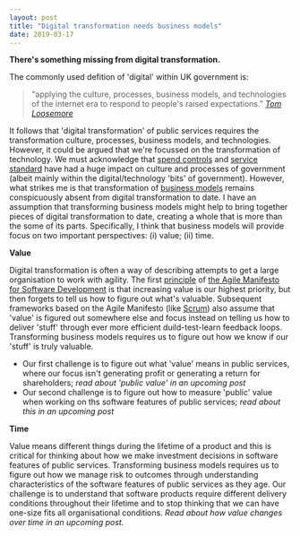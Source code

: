 ```yaml
---
layout: post
title: "Digital transformation needs business models"
date: 2019-03-17
---
```


**There's something missing from digital transformation.**

The commonly used defition of 'digital' within UK government is:
> "applying the culture, processes, business models, and technologies of the internet era to respond to people's raised expectations." *[Tom Loosemore](https://definitionofdigital.com/)* 

It follows that 'digital transformation' of public services requires the transformation culture, processes, business models, and technologies. 
However, it could be argued that we're focussed on the transformation of technology. We must acknowledge that [spend controls](https://www.gov.uk/service-manual/agile-delivery/spend-controls-check-if-you-need-approval-to-spend-money-on-a-service) and [service standard](https://www.gov.uk/service-manual/service-standard) have had a huge impact on culture and processes of government (albeit mainly within the digital/technology 'bits' of government). However, what strikes me is that transformation of [business models](https://en.wikipedia.org/wiki/Business_model) remains conspicuously absent from digital transformation to date. I have an assumption that transforming business models might help to bring together pieces of digital transformation to date, creating a whole that is more than the some of its parts. Specifically, I think that business models will provide focus on two important perspectives: (i) value; (ii) time.

**Value**

Digital transformation is often a way of describing attempts to get a large organisation to work with agility. The first [principle](https://agilemanifesto.org/principles.html) of [the Agile Manifesto for Software Development](https://agilemanifesto.org/) is that increasing value is our highest priority, but then forgets to tell us how to figure out what's valuable. Subsequent frameworks based on the Agile Manifesto (like [Scrum](https://www.scrumguides.org/scrum-guide.html)) also assume that 'value' is figured out somewhere else and focus instead on telling us how to deliver 'stuff' through ever more efficient duild-test-learn feedback loops. Transforming business models requires us to figure out how we know if our 'stuff' is truly valuable. 

- Our first challenge is to figure out what 'value' means in public services, where our focus isn't generating profit or generating a return for shareholders; _read about 'public value' in an upcoming post_
- Our second challenge is to figure out how to measure 'public' value when working on ths software features of public services; _read about this in an upcoming post_

**Time**

Value means different things during the lifetime of a product and this is critical for thinking about how we make investment decisions in software features of public services. Transforming business models requires us to figure out how we manage risk to outcomes through understanding characteristics of the software features of public services as they age. Our challenge is to understand that software products require different delivery conditions throughout their lifetime and to stop thinking that we can have one-size fits all organisational conditions. _Read about how value changes over time in an upcoming post._
